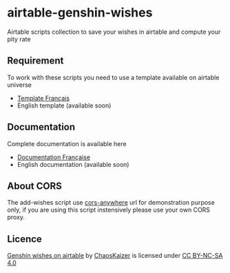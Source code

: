 # airtable-genshin-wishes
Airtable scripts collection to save your wishes in airtable and compute your pity rate

## Requirement
To work with these scripts you need to use a template available on airtable universe
- [Template Français](https://airtable.com/universe/expGOQN21rBbuf5Yf/compteur-de-voeux-pour-genshin-impact)
- English template (available soon)

## Documentation
Complete documentation is available here
- [Documentation Française](https://www.notion.so/FR-Compteur-de-v-ux-pour-Genshin-Impact-beta-d7e4ca848e874e3483efde2e77084b15)
- English documentation (available soon)

## About CORS
The add-wishes script use [cors-anywhere](https://github.com/Rob--W/cors-anywhere/#documentation) url for demonstration purpose only, if you are using this script instensively please use your own CORS proxy.

## Licence
[Genshin wishes on airtable](https://github.com/chaos-kaizer/airtable-genshin-wishes) by [ChaosKaizer](https://github.com/chaos-kaizer) is licensed under [CC BY-NC-SA 4.0](https://creativecommons.org/licenses/by-nc-sa/4.0/?ref=chooser-v1)
